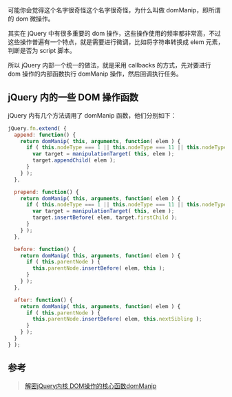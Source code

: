 可能你会觉得这个名字很奇怪这个名字很奇怪，为什么叫做 domManip，即所谓的 dom 微操作。

其实在 jQuery 中有很多重要的 dom 操作，这些操作使用的频率都非常高，不过这些操作普遍有一个特点，就是需要进行微调，比如将字符串转换成 elem 元素，判断是否为 script 脚本。

所以 jQuery 内部一个统一的做法，就是采用 callbacks 的方式，先对要进行 dom 操作的内部函数执行 domManip 操作，然后回调执行任务。

## jQuery 内的一些 DOM 操作函数

jQuery 内有几个方法调用了 domManip 函数，他们分别如下：

```javascript
jQuery.fn.extend( {
  append: function() {
    return domManip( this, arguments, function( elem ) {
      if ( this.nodeType === 1 || this.nodeType === 11 || this.nodeType === 9 ) {
        var target = manipulationTarget( this, elem );
        target.appendChild( elem );
      }
    } );
  },

  prepend: function() {
    return domManip( this, arguments, function( elem ) {
      if ( this.nodeType === 1 || this.nodeType === 11 || this.nodeType === 9 ) {
        var target = manipulationTarget( this, elem );
        target.insertBefore( elem, target.firstChild );
      }
    } );
  },

  before: function() {
    return domManip( this, arguments, function( elem ) {
      if ( this.parentNode ) {
        this.parentNode.insertBefore( elem, this );
      }
    } );
  },

  after: function() {
    return domManip( this, arguments, function( elem ) {
      if ( this.parentNode ) {
        this.parentNode.insertBefore( elem, this.nextSibling );
      }
    } );
  }
} );
```

## 参考

>[解密jQuery内核 DOM操作的核心函数domManip](http://www.cnblogs.com/aaronjs/p/3508190.html)